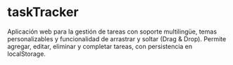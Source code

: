 # taskTracker
Aplicación web para la gestión de tareas con soporte multilingüe, temas personalizables y funcionalidad de arrastrar y soltar (Drag &amp; Drop). Permite agregar, editar, eliminar y completar tareas, con persistencia en localStorage.
